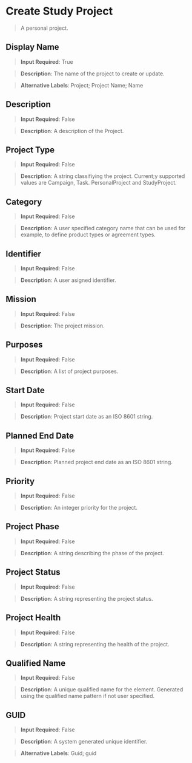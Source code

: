 # Create Study Project
>	A personal project.

## Display Name
>	**Input Required**: True

>	**Description**: The name of the project to create or update.

>	**Alternative Labels**: Project; Project Name; Name


## Description
>	**Input Required**: False

>	**Description**: A description of the Project.


## Project Type
>	**Input Required**: False

>	**Description**: A string classifiying the project. Current;y supported values are Campaign, Task. PersonalProject and StudyProject.


## Category
>	**Input Required**: False

>	**Description**: A user specified category name that can be used for example, to define product types or agreement types.


## Identifier
>	**Input Required**: False

>	**Description**: A user asigned identifier.


## Mission
>	**Input Required**: False

>	**Description**: The project mission.


## Purposes
>	**Input Required**: False

>	**Description**: A list of  project purposes.


## Start Date
>	**Input Required**: False

>	**Description**: Project start date as an ISO 8601 string.


## Planned End Date
>	**Input Required**: False

>	**Description**: Planned project end date as an ISO 8601 string.


## Priority
>	**Input Required**: False

>	**Description**: An integer priority for the project.


## Project Phase
>	**Input Required**: False

>	**Description**: A string describing the phase of the project.


## Project Status
>	**Input Required**: False

>	**Description**: A string representing the project status.


## Project Health
>	**Input Required**: False

>	**Description**: A string representing the health of the project.


## Qualified Name
>	**Input Required**: False

>	**Description**: A unique qualified name for the element. Generated using the qualified name pattern  if not user specified.


## GUID
>	**Input Required**: False

>	**Description**: A system generated unique identifier.

>	**Alternative Labels**: Guid; guid

